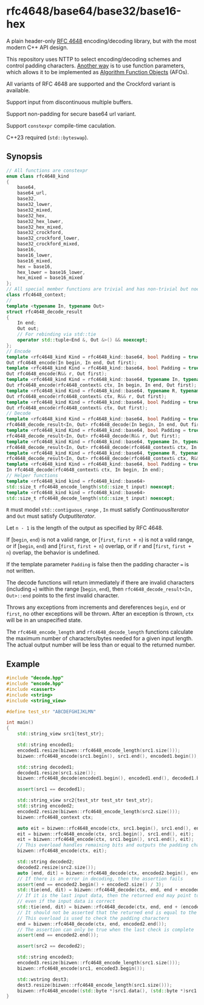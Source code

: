 # rfc4648/base64/base32/base16-hex

A plain header-only [RFC 4648](https://www.rfc-editor.org/rfc/rfc4648) encoding/decoding library, but with the most modern C++ API design.

This repository uses NTTP to select encoding/decoding schemes and control padding characters. [Another way](https://github.com/YexuanXiao/rfc4648-afo) is to use function parameters, which allows it to be implemented as [Algorithm Function Objects](https://en.cppreference.com/w/cpp/algorithm/ranges#Algorithm_function_objects) (AFOs).

All variants of RFC 4648 are supported and the Crockford variant is available.

Support input from discontinuous multiple buffers.

Support non-padding for secure base64 url variant.

Support `constexpr` compile-time caculation.

C++23 required (`std::byteswap`).

## Synopsis

```cpp
// All functions are constexpr
enum class rfc4648_kind
{
    base64,
    base64_url,
    base32,
    base32_lower,
    base32_mixed,
    base32_hex,
    base32_hex_lower,
    base32_hex_mixed,
    base32_crockford,
    base32_crockford_lower,
    base32_crockford_mixed,
    base16,
    base16_lower,
    base16_mixed,
    hex = base16,
    hex_lower = base16_lower,
    hex_mixed = base16_mixed
};
// All special member functions are trivial and has non-trivial but noexcept default constructor
class rfc4648_context;
//
template <typename In, typename Out>
struct rfc4648_decode_result
{
    In end;
    Out out;
    // For rebinding via std::tie
    operator std::tuple<End &, Out &>() && noexcept;
};
// Encode
template <rfc4648_kind Kind = rfc4648_kind::base64, bool Padding = true, typename In, typename Out>
Out rfc4648_encode(In begin, In end, Out first);
template <rfc4648_kind Kind = rfc4648_kind::base64, bool Padding = true, typename R, typename Out>
Out rfc4648_encode(R&& r, Out first);
template <rfc4648_kind Kind = rfc4648_kind::base64, typename In, typename Out>
Out rfc4648_encode(rfc4648_context& ctx, In begin, In end, Out first);
template <rfc4648_kind Kind = rfc4648_kind::base64, typename R, typename Out>
Out rfc4648_encode(rfc4648_context& ctx, R&& r, Out first);
template <rfc4648_kind Kind = rfc4648_kind::base64, bool Padding = true, typename Out>
Out rfc4648_encode(rfc4648_context& ctx, Out first);
// Decode
template <rfc4648_kind Kind = rfc4648_kind::base64, bool Padding = true, typename In, typename Out>
rfc4648_decode_result<In, Out> rfc4648_decode(In begin, In end, Out first);
template <rfc4648_kind Kind = rfc4648_kind::base64, bool Padding = true, typename R, typename Out>
rfc4648_decode_result<In, Out> rfc4648_decode(R&& r, Out first);
template <rfc4648_kind Kind = rfc4648_kind::base64, typename In, typename Out>
rfc4648_decode_result<In, Out> rfc4648_decode(rfc4648_context& ctx, In begin, In end, Out first);
template <rfc4648_kind Kind = rfc4648_kind::base64, typename R, typename Out>
rfc4648_decode_result<In, Out> rfc4648_decode(rfc4648_context& ctx, R&& r, Out first);
template <rfc4648_kind Kind = rfc4648_kind::base64, bool Padding = true, typename In>
In rfc4648_decode(rfc4648_context& ctx, In begin, In end);
// Helper functions
template <rfc4648_kind kind = rfc4648_kind::base64>
std::size_t rfc4648_encode_length(std::size_t input) noexcept;
template <rfc4648_kind kind = rfc4648_kind::base64>
std::size_t rfc4648_decode_length(std::size_t input) noexcept;
```

`R` must model `std::contiguous_range` , `In` must satisfy *ContinuousIterator* and `Out` must satisfy *OutputIterator*.

Let `n - 1` is the length of the output as specified by RFC 4648.

If [`begin`, `end`) is not a valid range, or [`first`, `first + n`) is not a valid range, or if [`begin`, `end`) and [`first`, `first + n`) overlap, or if `r` and [`first`, `first + n`) overlap, the behavior is undefined.

If the template parameter `Padding` is false then the padding character `=` is not written.

The decode functions will return immediately if there are invalid characters (including `=`) within the range [`begin`, `end`), then `rfc4648_decode_result<In, Out>::end` points to the first invalid character.

Throws any exceptions from increments and dereferences `begin`, `end` or `first`, no other exceptions will be thrown. After an exception is thrown, `ctx` will be in an unspecified state.

The `rfc4648_encode_length` and `rfc4648_decode_length` functions calculate the maximum number of characters/bytes needed for a given input length. The actual output number will be less than or equal to the returned number.

## Example

```cpp
#include "decode.hpp"
#include "encode.hpp"
#include <cassert>
#include <string>
#include <string_view>

#define test_str "ABCDEFGHIJKLMN"

int main()
{
    std::string_view src1{test_str};

    std::string encoded1;
    encoded1.resize(bizwen::rfc4648_encode_length(src1.size()));
    bizwen::rfc4648_encode(src1.begin(), src1.end(), encoded1.begin());

    std::string decoded1;
    decoded1.resize(src1.size());
    bizwen::rfc4648_decode(encoded1.begin(), encoded1.end(), decoded1.begin());

    assert(src1 == decoded1);

    std::string_view src2{test_str test_str test_str};
    std::string encoded2;
    encoded2.resize(bizwen::rfc4648_encode_length(src2.size()));
    bizwen::rfc4648_context ctx;

    auto eit = bizwen::rfc4648_encode(ctx, src1.begin(), src1.end(), encoded2.begin());
    eit = bizwen::rfc4648_encode(ctx, src1.begin(), src1.end(), eit);
    eit = bizwen::rfc4648_encode(ctx, src1.begin(), src1.end(), eit);
    // This overload handles remaining bits and outputs the padding characters
    bizwen::rfc4648_encode(ctx, eit);

    std::string decoded2;
    decoded2.resize(src2.size());
    auto [end, dit] = bizwen::rfc4648_decode(ctx, encoded2.begin(), encoded2.begin() + encoded2.size() / 3, decoded2.begin());
    // If there is an error in decoding, then the assertion fails
    assert(end == encoded2.begin() + encoded2.size() / 3);
    std::tie(end, dit) = bizwen::rfc4648_decode(ctx, end, end + encoded2.size() / 3, dit);
    // If it is the last input data, then the returned end may point to the first padding character
    // even if the input data is correct
    std::tie(end, dit) = bizwen::rfc4648_decode(ctx, end, end + (encoded2.size() - encoded2.size() / 3 * 2), dit);
    // It should not be asserted that the returned end is equal to the input end
    // This overload is used to check the padding characters
    end = bizwen::rfc4648_decode(ctx, end, encoded2.end());
    // The assertion can only be true when the last check is complete
    assert(end == encoded2.end());

    assert(src2 == decoded2);

    std::string encoded3;
    encoded3.resize(bizwen::rfc4648_encode_length(src1.size()));
    bizwen::rfc4648_encode(src1, encoded3.begin());

    std::wstring dest3;
    dest3.resize(bizwen::rfc4648_encode_length(src1.size()));
    bizwen::rfc4648_encode((std::byte *)src1.data(), (std::byte *)src1.data() + src1.size(), dest3.begin());
}
```
